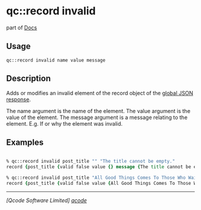 qc::record invalid
===========

part of [Docs](../index.md)

Usage
-----
`qc::record invalid name value message`

Description
-----------
Adds or modifies an invalid element of the record object of the [global JSON response].

The name argument is the name of the element.
The value argument is the value of the element.
The message argument is a message relating to the element. E.g. If or why the element was invalid.

Examples
--------
```tcl

% qc::record invalid post_title "" "The title cannot be empty."
record {post_title {valid false value {} message {The title cannot be empty.}}}

% qc::record invalid post_title "All Good Things Comes To Those Who Wait" "The title is too long. It should be a maximum of 30 characters."
record {post_title {valid false value {All Good Things Comes To Those Who Wait} message {The title is too long. It should be a maximum of 30 characters.}}}

```

----------------------------------
*[Qcode Software Limited] [qcode]*

[qcode]: http://www.qcode.co.uk "Qcode Software"
[global JSON response]: ../global-json-response.md
